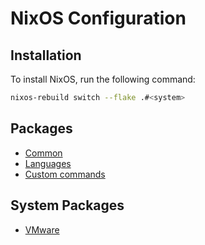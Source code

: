 # NixOS Configuration

## Installation

To install NixOS, run the following command:

```bash
nixos-rebuild switch --flake .#<system>
```

## Packages

- [Common](./docs/PACKAGES.md)
- [Languages](./docs/LANGUAGES.md)
- [Custom commands](./docs/CUSTOM_COMMANDS.md)

## System Packages

- [VMware](./docs/VMWARE.md)
